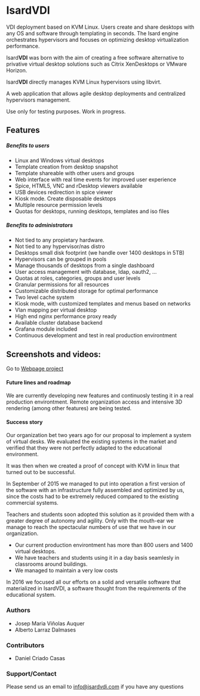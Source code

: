 # Isard**VDI**
VDI deployment based on KVM Linux. Users create and share desktops with any OS and software through templating in seconds. The Isard engine orchestrates hypervisors and focuses on optimizing desktop virtualization performance.

Isard**VDI** was born with the aim of creating a free software alternative to privative virtual desktop solutions such as Citrix XenDesktops or VMware Horizon.

Isard**VDI** directly manages KVM Linux hypervisors using libvirt.

A web application that allows agile desktop deployments and centralized hypervisors management.

Use only for testing purposes. Work in progress. 

## Features
##### Benefits to users
+ Linux and Windows virtual desktops
+ Template creation from desktop snapshot
+ Template shareable with other users and groups
+ Web interface with real time events for improved user experience
+ Spice, HTML5, VNC and rDesktop viewers available
+ USB devices redirection in spice viewer
+ Kiosk mode. Create disposable desktops
+ Multiple resource permission levels
+ Quotas for desktops, running desktops, templates and iso files

##### Benefits to administrators
+ Not tied to any propietary hardware.
+ Not tied to any hypervisor/nas distro
+ Desktops small disk footprint (we handle over 1400 desktops in 5TB)
+ Hypervisors can be grouped in pools
+ Manage thousands of desktops from a single dashboard
+ User access management with database, ldap, oauth2, ...
+ Quotas at roles, categories, groups and user levels
+ Granular permissions for all resources
+ Customizable distributed storage for optimal performance
+ Two level cache system
+ Kiosk mode, with customized templates and menus based on networks
+ Vlan mapping per virtual desktop
+ High end nginx performance proxy ready
+ Available cluster database backend
+ Grafana module included
+ Continuous development and test in real production environtment

## Screenshots and videos: 

Go to [Webpage project](http://www.isardvdi.com/)

#### Future lines and roadmap

We are currently developing new features and continuosly testing it in a real production environtment.
Remote organization access and intensive 3D rendering (among other features) are being tested.

#### Success story

Our organization bet two years ago for our proposal to implement a system of virtual desks. We evaluated the existing systems in the market and verified that they were not perfectly adapted to the educational environment.

It was then when we created a proof of concept with KVM in linux that turned out to be successful.

In September of 2015 we managed to put into operation a first version of the software with an infrastructure fully assembled and optimized by us, since the costs had to be extremely reduced compared to the existing commercial systems.

Teachers and students soon adopted this solution as it provided them with a greater degree of autonomy and agility. Only with the mouth-ear we manage to reach the spectacular numbers of use that we have in our organization.

+ Our current production environtment has more than 800 users and 1400 virtual desktops. 
+ We have teachers and students using it in a day basis seamlesly in classrooms around buildings.
+ We managed to maintain a very low costs

In 2016 we focused all our efforts on a solid and versatile software that materialized in IsardVDI, a software thought from the requirements of the educational system. 

### Authors
+ Josep Maria Viñolas Auquer
+ Alberto Larraz Dalmases

### Contributors
+ Daniel Criado Casas

### Support/Contact
Please send us an email to info@isardvdi.com if you have any questions 
